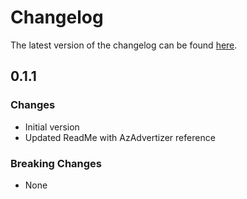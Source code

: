 # Changelog

The latest version of the changelog can be found [here](https://github.com/Azure/bicep-registry-modules/blob/main/avm/res/network/vpn-server-configuration/CHANGELOG.md).

## 0.1.1

### Changes

- Initial version
- Updated ReadMe with AzAdvertizer reference

### Breaking Changes

- None
